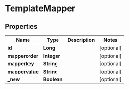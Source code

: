 

# TemplateMapper

## Properties

Name | Type | Description | Notes
------------ | ------------- | ------------- | -------------
**id** | **Long** |  |  [optional]
**mapperorder** | **Integer** |  |  [optional]
**mapperkey** | **String** |  |  [optional]
**mappervalue** | **String** |  |  [optional]
**_new** | **Boolean** |  |  [optional]



